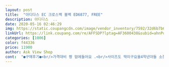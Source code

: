 ```yaml
---
layout: post 
title:  "아디다스 EC 크로스백 블랙 ED6877, FREE" 
description: 아디다스  ..
date: 2020-05-16 02:46:29 
img: https://static.coupangcdn.com/image/vendor_inventory/7592/32d6b7b62b8d0220f0252976bb390b67f2dc47c43f0af4145d13315950c2.jpg 
linkUrl: https://link.coupang.com/re/AFFSDP?lptag=AF3600438&subid=ahnPublicAsk&pageKey=247610972&itemId=784040461&vendorItemId=5380095945&traceid=V0-113-abc4929f73a46529 
categories: [1006] 
color: f44336 
price: 11900 
author: Ask View Shop 
cont:  "●구매후기●<br/>가격대비 짱 맘에들어요 .<br/>사이즈도 딱이구요울4학년아들 소풍갈때 매면 딱입니다.<br/><br/>그가격에 잘산거갔아요.<br/>.<br/> 여름에 놀러갈때 유용할듯... <br/><br/>놀로다닐때나 여행용으로들구다녀요<br/>싸이즈안본실수지만<br/>좀더큼 쓸려구요<br/>초딩행펀가방으로샀는데 생각보다크네요<br/>" 
---
```

